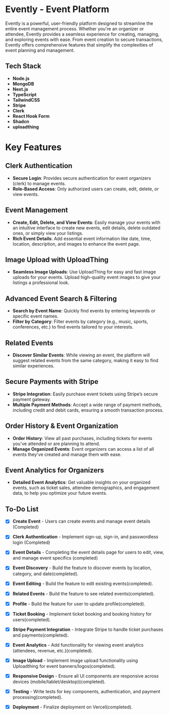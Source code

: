 # Evently - Event Platform

Evently is a powerful, user-friendly platform designed to streamline the entire event management process. Whether you're an organizer or attendee, Evently provides a seamless experience for creating, managing, and exploring events with ease. From event creation to secure transactions, Evently offers comprehensive features that simplify the complexities of event planning and management.

## Tech Stack

- **Node.js**
- **MongoDB**
- **Next.js**
- **TypeScript**
- **TailwindCSS**
- **Stripe**
- **Clerk**
- **React Hook Form**
- **Shadcn**
- **uploadthing**

# Key Features

## Clerk Authentication

- **Secure Login**: Provides secure authentication for event organizers (clerk) to manage events.
- **Role-Based Access**: Only authorized users can create, edit, delete, or view events.

## Event Management

- **Create, Edit, Delete, and View Events**: Easily manage your events with an intuitive interface to create new events, edit details, delete outdated ones, or simply view your listings.
- **Rich Event Details**: Add essential event information like date, time, location, description, and images to enhance the event page.

## Image Upload with UploadThing

- **Seamless Image Uploads**: Use UploadThing for easy and fast image uploads for your events. Upload high-quality event images to give your listings a professional look.

## Advanced Event Search & Filtering

- **Search by Event Name**: Quickly find events by entering keywords or specific event names.
- **Filter by Category**: Filter events by category (e.g., music, sports, conferences, etc.) to find events tailored to your interests.

## Related Events

- **Discover Similar Events**: While viewing an event, the platform will suggest related events from the same category, making it easy to find similar experiences.

## Secure Payments with Stripe

- **Stripe Integration**: Easily purchase event tickets using Stripe’s secure payment gateway.
- **Multiple Payment Methods**: Accept a wide range of payment methods, including credit and debit cards, ensuring a smooth transaction process.

## Order History & Event Organization

- **Order History**: View all past purchases, including tickets for events you've attended or are planning to attend.
- **Manage Organized Events**: Event organizers can access a list of all events they've created and manage them with ease.

## Event Analytics for Organizers

- **Detailed Event Analytics**: Get valuable insights on your organized events, such as ticket sales, attendee demographics, and engagement data, to help you optimize your future events.

## To-Do List

- [x] **Create Event** - Users can create events and manage event details (Completed)

- [x] **Clerk Authentication** - Implement sign-up, sign-in, and passwordless login (Completed)

- [x] **Event Details** - Completing the event details page for users to edit, view, and manage event specifics (completed)

- [x] **Event Discovery** - Build the feature to discover events by location, category, and date(completed).

- [x] **Event Editing** - Build the feature to edit existing events(completed).

- [x] **Related Events** - Build the feature to see related events(completed).

- [x] **Profile** - Build the feature for user to update profile(completed).

- [x] **Ticket Booking** - Implement ticket booking and booking history for users(completed).

- [x] **Stripe Payment Integration** - Integrate Stripe to handle ticket purchases and payments(completed).

- [x] **Event Analytics** - Add functionality for viewing event analytics (attendees, revenue, etc.)(completed).

- [x] **Image Upload** - Implement image upload functionality using Uploadthing for event banners/logos(completed).

- [x] **Responsive Design** - Ensure all UI components are responsive across devices (mobile/tablet/desktop)(completed).

- [x] **Testing** - Write tests for key components, authentication, and payment processing(completed).

- [x] **Deployment** - Finalize deployment on Vercel(completed).

